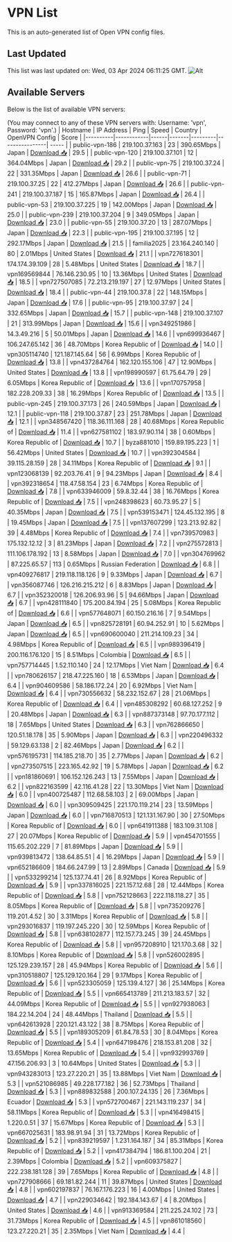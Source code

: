 # VPN List

This is an auto-generated list of Open VPN config files.

## Last Updated

This list was last updated on: Wed, 03 Apr 2024 06:11:25 GMT.
![Alt](https://repobeats.axiom.co/api/embed/186b98318ef1479477931607c1ad7d823f12451f.svg "Repobeats analytics image")

## Available Servers

Below is the list of available VPN servers:

(You may connect to any of these VPN servers with: Username: 'vpn', Password: 'vpn'.)
| Hostname | IP Address | Ping | Speed | Country | OpenVPN Config | Score |
|----------|------------|------|-------|---------|----------------| ----- |
| public-vpn-186 | 219.100.37.163 | 23 | 390.65Mbps | Japan | [Download 📥](./configs/server_0_JP.ovpn) | 29.5 |
| public-vpn-120 | 219.100.37.101 | 12 | 364.04Mbps | Japan | [Download 📥](./configs/server_1_JP.ovpn) | 29.2 |
| public-vpn-75 | 219.100.37.24 | 22 | 331.35Mbps | Japan | [Download 📥](./configs/server_2_JP.ovpn) | 26.6 |
| public-vpn-71 | 219.100.37.25 | 22 | 412.27Mbps | Japan | [Download 📥](./configs/server_3_JP.ovpn) | 26.6 |
| public-vpn-241 | 219.100.37.187 | 15 | 165.87Mbps | Japan | [Download 📥](./configs/server_4_JP.ovpn) | 26.4 |
| public-vpn-53 | 219.100.37.225 | 19 | 142.00Mbps | Japan | [Download 📥](./configs/server_5_JP.ovpn) | 25.0 |
| public-vpn-239 | 219.100.37.204 | 9 | 349.05Mbps | Japan | [Download 📥](./configs/server_6_JP.ovpn) | 23.0 |
| public-vpn-55 | 219.100.37.20 | 13 | 287.07Mbps | Japan | [Download 📥](./configs/server_7_JP.ovpn) | 22.3 |
| public-vpn-195 | 219.100.37.195 | 12 | 292.17Mbps | Japan | [Download 📥](./configs/server_8_JP.ovpn) | 21.5 |
| familia2025 | 23.164.240.140 | 80 | 2.01Mbps | United States | [Download 📥](./configs/server_9_US.ovpn) | 21.1 |
| vpn727618301 | 174.174.39.109 | 28 | 5.48Mbps | United States | [Download 📥](./configs/server_10_US.ovpn) | 18.7 |
| vpn169569844 | 76.146.230.95 | 10 | 13.36Mbps | United States | [Download 📥](./configs/server_11_US.ovpn) | 18.5 |
| vpn727507085 | 72.213.219.197 | 27 | 12.97Mbps | United States | [Download 📥](./configs/server_12_US.ovpn) | 18.4 |
| public-vpn-44 | 219.100.37.8 | 22 | 148.15Mbps | Japan | [Download 📥](./configs/server_13_JP.ovpn) | 17.6 |
| public-vpn-95 | 219.100.37.97 | 24 | 332.65Mbps | Japan | [Download 📥](./configs/server_14_JP.ovpn) | 15.7 |
| public-vpn-148 | 219.100.37.107 | 21 | 313.99Mbps | Japan | [Download 📥](./configs/server_15_JP.ovpn) | 15.6 |
| vpn349251986 | 14.3.49.216 | 5 | 50.01Mbps | Japan | [Download 📥](./configs/server_16_JP.ovpn) | 14.6 |
| vpn699936467 | 106.247.65.142 | 36 | 48.70Mbps | Korea Republic of | [Download 📥](./configs/server_17_KR.ovpn) | 14.0 |
| vpn305114740 | 121.187.145.64 | 56 | 6.99Mbps | Korea Republic of | [Download 📥](./configs/server_18_KR.ovpn) | 13.8 |
| vpn437284764 | 162.120.155.106 | 47 | 12.90Mbps | United States | [Download 📥](./configs/server_19_US.ovpn) | 13.8 |
| vpn198990597 | 61.75.64.79 | 29 | 6.05Mbps | Korea Republic of | [Download 📥](./configs/server_20_KR.ovpn) | 13.6 |
| vpn170757958 | 182.228.209.33 | 38 | 16.29Mbps | Korea Republic of | [Download 📥](./configs/server_21_KR.ovpn) | 13.5 |
| public-vpn-245 | 219.100.37.173 | 26 | 240.59Mbps | Japan | [Download 📥](./configs/server_22_JP.ovpn) | 12.1 |
| public-vpn-118 | 219.100.37.87 | 23 | 251.78Mbps | Japan | [Download 📥](./configs/server_23_JP.ovpn) | 12.1 |
| vpn348567420 | 118.36.111.168 | 28 | 40.68Mbps | Korea Republic of | [Download 📥](./configs/server_24_KR.ovpn) | 11.4 |
| vpn627581102 | 183.97.90.114 | 38 | 0.60Mbps | Korea Republic of | [Download 📥](./configs/server_25_KR.ovpn) | 10.7 |
| byza881010 | 159.89.195.223 | 1 | 56.42Mbps | United States | [Download 📥](./configs/server_26_US.ovpn) | 10.7 |
| vpn392304584 | 39.115.28.159 | 28 | 34.11Mbps | Korea Republic of | [Download 📥](./configs/server_27_KR.ovpn) | 9.1 |
| vpn123068139 | 92.203.76.41 | 9 | 94.23Mbps | Japan | [Download 📥](./configs/server_28_JP.ovpn) | 8.4 |
| vpn392318654 | 118.47.58.154 | 23 | 6.74Mbps | Korea Republic of | [Download 📥](./configs/server_29_KR.ovpn) | 7.8 |
| vpn633946009 | 59.8.32.44 | 38 | 16.76Mbps | Korea Republic of | [Download 📥](./configs/server_30_KR.ovpn) | 7.5 |
| vpn248398623 | 60.73.95.27 | 5 | 40.35Mbps | Japan | [Download 📥](./configs/server_31_JP.ovpn) | 7.5 |
| vpn539153471 | 124.45.132.195 | 8 | 19.45Mbps | Japan | [Download 📥](./configs/server_32_JP.ovpn) | 7.5 |
| vpn137607299 | 123.213.92.82 | 39 | 4.48Mbps | Korea Republic of | [Download 📥](./configs/server_33_KR.ovpn) | 7.4 |
| vpn739570983 | 175.132.12.12 | 3 | 81.23Mbps | Japan | [Download 📥](./configs/server_34_JP.ovpn) | 7.2 |
| vpn275572813 | 111.106.178.192 | 13 | 8.58Mbps | Japan | [Download 📥](./configs/server_35_JP.ovpn) | 7.0 |
| vpn304769962 | 87.225.65.57 | 113 | 0.65Mbps | Russian Federation | [Download 📥](./configs/server_36_RU.ovpn) | 6.8 |
| vpn409276817 | 219.118.118.126 | 9 | 9.33Mbps | Japan | [Download 📥](./configs/server_37_JP.ovpn) | 6.7 |
| vpn356087746 | 126.216.215.212 | 6 | 8.83Mbps | Japan | [Download 📥](./configs/server_38_JP.ovpn) | 6.7 |
| vpn352320018 | 126.206.93.96 | 5 | 94.66Mbps | Japan | [Download 📥](./configs/server_39_JP.ovpn) | 6.7 |
| vpn428111840 | 175.200.84.194 | 25 | 5.08Mbps | Korea Republic of | [Download 📥](./configs/server_40_KR.ovpn) | 6.6 |
| vpn577648071 | 60.150.216.16 | 7 | 9.54Mbps | Japan | [Download 📥](./configs/server_41_JP.ovpn) | 6.5 |
| vpn825728191 | 60.94.252.91 | 10 | 5.62Mbps | Japan | [Download 📥](./configs/server_42_JP.ovpn) | 6.5 |
| vpn690600040 | 211.214.109.23 | 34 | 4.98Mbps | Korea Republic of | [Download 📥](./configs/server_43_KR.ovpn) | 6.5 |
| vpn989396419 | 200.116.176.120 | 15 | 8.51Mbps | Colombia | [Download 📥](./configs/server_44_CO.ovpn) | 6.5 |
| vpn757714445 | 1.52.110.140 | 24 | 12.17Mbps | Viet Nam | [Download 📥](./configs/server_45_VN.ovpn) | 6.4 |
| vpn780626157 | 218.47.225.160 | 18 | 6.53Mbps | Japan | [Download 📥](./configs/server_46_JP.ovpn) | 6.4 |
| vpn904609586 | 58.186.172.24 | 20 | 6.92Mbps | Viet Nam | [Download 📥](./configs/server_47_VN.ovpn) | 6.4 |
| vpn730556632 | 58.232.152.67 | 28 | 21.06Mbps | Korea Republic of | [Download 📥](./configs/server_48_KR.ovpn) | 6.4 |
| vpn485308292 | 60.68.127.252 | 9 | 20.48Mbps | Japan | [Download 📥](./configs/server_49_JP.ovpn) | 6.3 |
| vpn887373148 | 97.70.177.112 | 18 | 7.65Mbps | United States | [Download 📥](./configs/server_50_US.ovpn) | 6.3 |
| vpn762866650 | 120.51.18.178 | 35 | 5.90Mbps | Japan | [Download 📥](./configs/server_51_JP.ovpn) | 6.3 |
| vpn220496332 | 59.129.63.138 | 2 | 82.46Mbps | Japan | [Download 📥](./configs/server_52_JP.ovpn) | 6.2 |
| vpn576195731 | 114.185.218.70 | 35 | 2.77Mbps | Japan | [Download 📥](./configs/server_53_JP.ovpn) | 6.2 |
| vpn273507515 | 223.165.42.92 | 19 | 5.78Mbps | Japan | [Download 📥](./configs/server_54_JP.ovpn) | 6.2 |
| vpn181860691 | 106.152.126.243 | 13 | 7.55Mbps | Japan | [Download 📥](./configs/server_55_JP.ovpn) | 6.2 |
| vpn822163599 | 42.116.41.28 | 22 | 13.30Mbps | Viet Nam | [Download 📥](./configs/server_56_VN.ovpn) | 6.0 |
| vpn400725487 | 112.68.58.103 | 2 | 69.00Mbps | Japan | [Download 📥](./configs/server_57_JP.ovpn) | 6.0 |
| vpn309509425 | 221.170.119.214 | 23 | 13.59Mbps | Japan | [Download 📥](./configs/server_58_JP.ovpn) | 6.0 |
| vpn716870513 | 121.131.167.90 | 30 | 27.50Mbps | Korea Republic of | [Download 📥](./configs/server_59_KR.ovpn) | 6.0 |
| vpn641911388 | 183.109.31.108 | 27 | 20.07Mbps | Korea Republic of | [Download 📥](./configs/server_60_KR.ovpn) | 5.9 |
| vpn454701555 | 115.65.202.229 | 7 | 81.89Mbps | Japan | [Download 📥](./configs/server_61_JP.ovpn) | 5.9 |
| vpn939813472 | 138.64.85.51 | 4 | 16.29Mbps | Japan | [Download 📥](./configs/server_62_JP.ovpn) | 5.9 |
| vpn652186609 | 184.66.247.99 | 13 | 2.89Mbps | Canada | [Download 📥](./configs/server_63_CA.ovpn) | 5.9 |
| vpn533299214 | 125.137.74.41 | 26 | 8.92Mbps | Korea Republic of | [Download 📥](./configs/server_64_KR.ovpn) | 5.9 |
| vpn337816025 | 221.157.12.68 | 28 | 12.44Mbps | Korea Republic of | [Download 📥](./configs/server_65_KR.ovpn) | 5.8 |
| vpn752128663 | 222.118.118.27 | 35 | 8.05Mbps | Korea Republic of | [Download 📥](./configs/server_66_KR.ovpn) | 5.8 |
| vpn735209276 | 119.201.4.52 | 30 | 3.31Mbps | Korea Republic of | [Download 📥](./configs/server_67_KR.ovpn) | 5.8 |
| vpn293016837 | 119.197.245.220 | 30 | 12.59Mbps | Korea Republic of | [Download 📥](./configs/server_68_KR.ovpn) | 5.8 |
| vpn638102877 | 112.157.73.245 | 39 | 24.45Mbps | Korea Republic of | [Download 📥](./configs/server_69_KR.ovpn) | 5.8 |
| vpn957208910 | 121.170.3.68 | 32 | 8.10Mbps | Korea Republic of | [Download 📥](./configs/server_70_KR.ovpn) | 5.8 |
| vpn526002895 | 125.129.239.157 | 28 | 45.94Mbps | Korea Republic of | [Download 📥](./configs/server_71_KR.ovpn) | 5.6 |
| vpn310518807 | 125.129.120.164 | 29 | 9.17Mbps | Korea Republic of | [Download 📥](./configs/server_72_KR.ovpn) | 5.6 |
| vpn523305059 | 125.139.4.127 | 36 | 25.14Mbps | Korea Republic of | [Download 📥](./configs/server_73_KR.ovpn) | 5.5 |
| vpn665413789 | 211.213.183.57 | 32 | 44.09Mbps | Korea Republic of | [Download 📥](./configs/server_74_KR.ovpn) | 5.5 |
| vpn927938063 | 184.22.14.204 | 24 | 48.44Mbps | Thailand | [Download 📥](./configs/server_75_TH.ovpn) | 5.5 |
| vpn642613928 | 220.121.43.122 | 38 | 8.75Mbps | Korea Republic of | [Download 📥](./configs/server_76_KR.ovpn) | 5.5 |
| vpn189305209 | 61.84.78.53 | 30 | 8.04Mbps | Korea Republic of | [Download 📥](./configs/server_77_KR.ovpn) | 5.4 |
| vpn647198476 | 218.153.81.208 | 32 | 13.65Mbps | Korea Republic of | [Download 📥](./configs/server_78_KR.ovpn) | 5.4 |
| vpn932993769 | 47.156.206.93 | 3 | 10.64Mbps | United States | [Download 📥](./configs/server_79_US.ovpn) | 5.3 |
| vpn943283013 | 123.27.220.21 | 35 | 13.88Mbps | Viet Nam | [Download 📥](./configs/server_80_VN.ovpn) | 5.3 |
| vpn521086985 | 49.228.177.182 | 36 | 52.73Mbps | Thailand | [Download 📥](./configs/server_81_TH.ovpn) | 5.3 |
| vpn889832588 | 200.107.24.135 | 26 | 7.36Mbps | Ecuador | [Download 📥](./configs/server_82_EC.ovpn) | 5.3 |
| vpn572700467 | 221.143.119.237 | 34 | 58.11Mbps | Korea Republic of | [Download 📥](./configs/server_83_KR.ovpn) | 5.3 |
| vpn416498415 | 1.220.0.51 | 37 | 15.67Mbps | Korea Republic of | [Download 📥](./configs/server_84_KR.ovpn) | 5.3 |
| vpn667025631 | 183.98.91.94 | 31 | 13.72Mbps | Korea Republic of | [Download 📥](./configs/server_85_KR.ovpn) | 5.2 |
| vpn839219597 | 1.231.164.187 | 34 | 85.31Mbps | Korea Republic of | [Download 📥](./configs/server_86_KR.ovpn) | 5.2 |
| vpn417384794 | 186.81.100.204 | 21 | 2.39Mbps | Colombia | [Download 📥](./configs/server_87_CO.ovpn) | 5.2 |
| vpn609375827 | 222.238.181.128 | 39 | 7.65Mbps | Korea Republic of | [Download 📥](./configs/server_88_KR.ovpn) | 4.8 |
| vpn727908666 | 69.181.82.244 | 11 | 39.87Mbps | United States | [Download 📥](./configs/server_89_US.ovpn) | 4.8 |
| vpn602197837 | 76.167.176.223 | 16 | 4.00Mbps | United States | [Download 📥](./configs/server_90_US.ovpn) | 4.7 |
| vpn229034642 | 192.184.143.67 | 4 | 8.20Mbps | United States | [Download 📥](./configs/server_91_US.ovpn) | 4.6 |
| vpn913369584 | 211.225.24.102 | 73 | 31.73Mbps | Korea Republic of | [Download 📥](./configs/server_92_KR.ovpn) | 4.5 |
| vpn861018560 | 123.27.220.21 | 35 | 2.35Mbps | Viet Nam | [Download 📥](./configs/server_93_VN.ovpn) | 4.4 |
